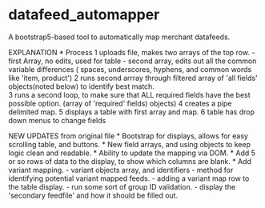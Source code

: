 # datafeed_automapper
A bootstrap5-based tool to automatically map merchant datafeeds.


EXPLANATION
    * Process
        1 uploads file, makes two arrays of the top row.
            - first Array, no edits, used for table 
            - second array, edits out all the common variable differences ( spaces, underscores, hyphens, and common words like 'item, product')
        2 runs second arrray through filtered array of 'all fields' objects(noted below) to identify best match.        
        3 runs a second loop, to make sure that ALL required fields have the best possible option. (array of 'required' fields) objects)
        4 creates a pipe delimited map.
        5 displays a table with first array and map. 
        6 table has drop down menus to change fields 

NEW UPDATES from original file
    * Bootstrap for displays, allows for easy scrolling table, and buttons.
    * New field arrays, and using objects to keep logic clean and readable.
    * Ability to update the mapping via DOM.
    * Add 5 or so rows of data to the display, to show which columns are blank.
    * Add variant mapping.
        - variant objects array, and identifiers
        - method for identifying potential variant mapped feeds.
        - adding a variant map row to the table display.
        - run some sort of group ID validation.
        - display the 'secondary feedfile' and how it should be filled out.
